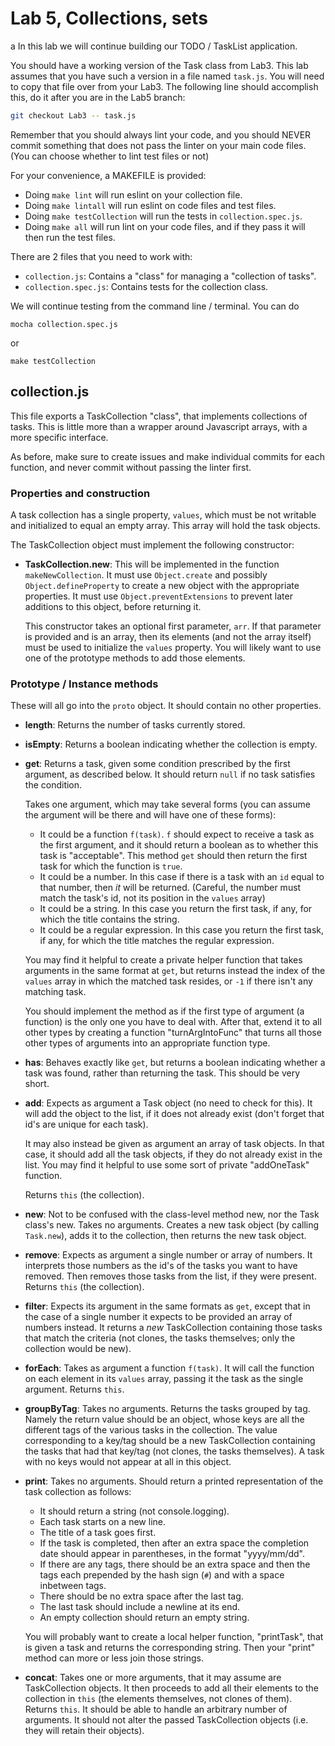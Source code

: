 # Lab 5, Collections, sets
a
In this lab we will continue building our TODO / TaskList application.

You should have a working version of the Task class from Lab3. This lab assumes that you have such a version in a file named `task.js`. You will need to copy that file over from your Lab3. The following line should accomplish this, do it after you are in the Lab5 branch:

```bash
git checkout Lab3 -- task.js
```

Remember that you should always lint your code, and you should NEVER commit something that does not pass the linter on your main code files. (You can choose whether to lint test files or not)

For your convenience, a MAKEFILE is provided:

- Doing `make lint` will run eslint on your collection file.
- Doing `make lintall` will run eslint on code files and test files.
- Doing `make testCollection` will run the tests in `collection.spec.js`.
- Doing `make all` will run lint on your code files, and if they pass it will then run the test files.

There are 2 files that you need to work with:

- `collection.js`: Contains a "class" for managing a "collection of tasks".
- `collection.spec.js`: Contains tests for the collection class.

We will continue testing from the command line / terminal. You can do

```
mocha collection.spec.js
```
or
```
make testCollection
```

## collection.js

This file exports a TaskCollection "class", that implements collections of tasks. This is little more than a wrapper around Javascript arrays, with a more specific interface.

As before, make sure to create issues and make individual commits for each function, and never commit without passing the linter first.

### Properties and construction

A task collection has a single property, `values`, which must be not writable and initialized to equal an empty array. This array will hold the task objects.

The TaskCollection object must implement the following constructor:

- **TaskCollection.new**: This will be implemented in the function `makeNewCollection`. It must use `Object.create` and possibly `Object.defineProperty` to create a new object with the appropriate properties. It must use `Object.preventExtensions` to prevent later additions to this object, before returning it.

    This constructor takes an optional first parameter, `arr`. If that parameter is provided and is an array, then its elements (and not the array itself) must be used to initialize the `values` property. You will likely want to use one of the prototype methods to add those elements.

### Prototype / Instance methods

These will all go into the `proto` object. It should contain no other properties.

- **length**: Returns the number of tasks currently stored.
- **isEmpty**: Returns a boolean indicating whether the collection is empty.
- **get**: Returns a task, given some condition prescribed by the first argument, as described below. It should return `null` if no task satisfies the condition.

    Takes one argument, which may take several forms (you can assume the argument will be there and will have one of these forms):
    - It could be a function `f(task)`. `f` should expect to receive a task as the first argument, and it should return a boolean as to whether this task is "acceptable". This method `get` should then return the first task for which the function is `true`.
    - It could be a number. In this case if there is a task with an `id` equal to that number, then *it* will be returned. (Careful, the number must match the task's id, not its position in the `values` array)
    - It could be a string. In this case you return the first task, if any, for which the title contains the string.
    - It could be a regular expression. In this case you return the first task, if any, for which the title matches the regular expression.

    You may find it helpful to create a private helper function that takes arguments in the same format at `get`, but returns instead the index of the `values` array in which the matched task resides, or `-1` if there isn't any matching task.

    You should implement the method as if the first type of argument (a function) is the only one you have to deal with. After that, extend it to all other types by creating a function "turnArgIntoFunc" that turns all those other types of arguments into an appropriate function type.
- **has**: Behaves exactly like `get`, but returns a boolean indicating whether a task was found, rather than returning the task. This should be very short.
- **add**: Expects as argument a Task object (no need to check for this). It will add the object to the list, if it does not already exist (don't forget that id's are unique for each task).

    It may also instead be given as argument an array of task objects. In that case, it should add all the task objects, if they do not already exist in the list. You may find it helpful to use some sort of private "addOneTask" function.

    Returns `this` (the collection).
- **new**: Not to be confused with the class-level method new, nor the Task class's new. Takes no arguments. Creates a new task object (by calling `Task.new`), adds it to the collection, then returns the new task object.
- **remove**: Expects as argument a single number or array of numbers. It interprets those numbers as the id's of the tasks you want to have removed. Then removes those tasks from the list, if they were present. Returns `this` (the collection).
- **filter**: Expects its argument in the same formats as `get`, except that in the case of a single number it expects to be provided an array of numbers instead. It returns a *new* TaskCollection containing those tasks that match the criteria (not clones, the tasks themselves; only the collection would be new).
- **forEach**: Takes as argument a function `f(task)`. It will call the function on each element in its `values` array, passing it the task as the single argument. Returns `this`.
- **groupByTag**: Takes no arguments. Returns the tasks grouped by tag. Namely the return value should be an object, whose keys are all the different tags of the various tasks in the collection. The value corresponding to a key/tag should be a new TaskCollection containing the tasks that had that key/tag (not clones, the tasks themselves). A task with no keys would not appear at all in this object.
- **print**: Takes no arguments. Should return a printed representation of the task collection as follows:
    - It should return a string (not console.logging).
    - Each task starts on a new line.
    - The title of a task goes first.
    - If the task is completed, then after an extra space the completion date should appear in parentheses, in the format "yyyy/mm/dd".
    - If there are any tags, there should be an extra space and then the tags each prepended by the hash sign (`#`) and with a space inbetween tags.
    - There should be no extra space after the last tag.
    - The last task should include a newline at its end.
    - An empty collection should return an empty string.

    You will probably want to create a local helper function, "printTask", that is given a task and returns the corresponding string. Then your "print" method can more or less join those strings.
- **concat**: Takes one or more arguments, that it may assume are TaskCollection objects. It then proceeds to add all their elements to the collection in `this` (the elements themselves, not clones of them). Returns `this`. It should be able to handle an arbitrary number of arguments. It should not alter the passed TaskCollection objects (i.e. they will retain their objects).
